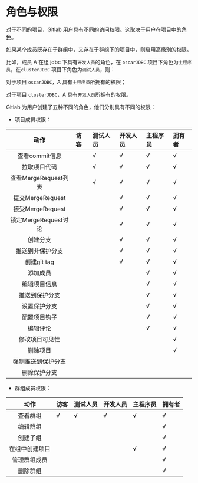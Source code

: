 # 角色与权限

对于不同的项目，Gitlab 用户具有不同的访问权限。这取决于用户在项目中的[角色](https://docs.gitlab.com/ee/user/permissions.html)。

如果某个成员既存在于群组中，又存在于群组下的项目中，则启用高级别的权限。

比如，成员 A 在组 jdbc 下具有`开发人员`的角色，在 `oscarJDBC` 项目下角色为`主程序员`，在`clusterJDBC` 项目下角色为`测试人员`，则：

对于项目 `oscarJDBC`，A 具有`主程序员`所拥有的权限；

对于项目 `clusterJDBC`，A 具有`开发人员`所拥有的权限。

Gitlab 为用户创建了五种不同的角色，他们分别具有不同的权限：

- 项目成员权限：

| 动作 | 访客 | 测试人员 | 开发人员 | 主程序员 | 拥有者 |
| :---: | :--- |:--- |:--- |:--- |:--- |
| 查看commit信息 |  | √ |√|√|√|
| 拉取项目代码 |  | √ |√|√|√|
| 查看MergeRequest列表 |  | √ |√|√|√|
| 提交MergeRequest |  |  |√|√|√|
| 接受MergeRequest |  |  |√|√|√|
| 锁定MergeRequest讨论 |  |  |√|√|√|
|创建分支|  |  |√|√|√|
|推送到非保护分支|  |  |√|√|√|
|创建git tag|  |  |√|√|√|
|添加成员 |  | | |√|√|
|编辑项目信息 |  | | |√|√|
|推送到保护分支 |  | | |√|√|
|设置保护分支 |  | | |√|√|
|配置项目钩子 |  | | |√|√|
|编辑评论 |  | | |√|√|
|修改项目可见性 |  | | | |√|
|删除项目|  | | | |√|
|强制推送到保护分支 |  | | | | |
|删除保护分支 |  | | | | |

- 群组成员权限：

| 动作 | 访客 | 测试人员 | 开发人员 | 主程序员 | 拥有者 |
| :---: | :--- |:--- |:--- |:--- |:--- |
| 查看群组 | √| √ |√|√|√|
| 编辑群组 |  | |||√|
| 创建子组 |  | |||√|
| 在组中创建项目 |  |  ||√|√|
|管理群组成员 |  |  |||√|
| 删除群组 |  |  |||√|






















